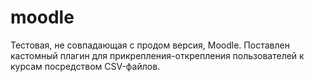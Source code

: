 # moodle

Тестовая, не совпадающая с продом версия, Moodle. Поставлен кастомный плагин для прикрепления-открепления пользователей к курсам посредством CSV-файлов.
